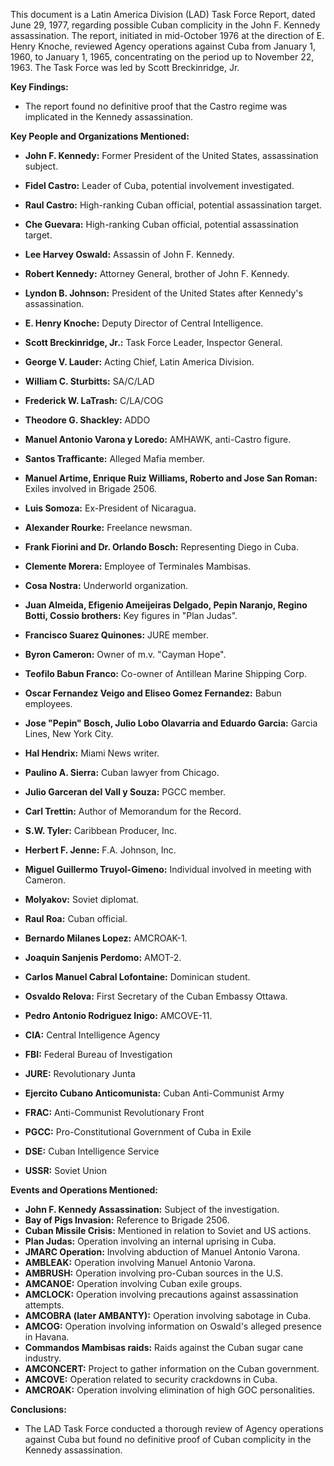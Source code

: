 This document is a Latin America Division (LAD) Task Force Report, dated June 29, 1977, regarding possible Cuban complicity in the John F. Kennedy assassination. The report, initiated in mid-October 1976 at the direction of E. Henry Knoche, reviewed Agency operations against Cuba from January 1, 1960, to January 1, 1965, concentrating on the period up to November 22, 1963. The Task Force was led by Scott Breckinridge, Jr.

**Key Findings:**

*   The report found no definitive proof that the Castro regime was implicated in the Kennedy assassination.

**Key People and Organizations Mentioned:**

*   **John F. Kennedy:** Former President of the United States, assassination subject.
*   **Fidel Castro:** Leader of Cuba, potential involvement investigated.
*   **Raul Castro:** High-ranking Cuban official, potential assassination target.
*   **Che Guevara:** High-ranking Cuban official, potential assassination target.
*   **Lee Harvey Oswald:** Assassin of John F. Kennedy.
*   **Robert Kennedy:** Attorney General, brother of John F. Kennedy.
*   **Lyndon B. Johnson:** President of the United States after Kennedy's assassination.
*   **E. Henry Knoche:** Deputy Director of Central Intelligence.
*   **Scott Breckinridge, Jr.:** Task Force Leader, Inspector General.
*   **George V. Lauder:** Acting Chief, Latin America Division.
*   **William C. Sturbitts:** SA/C/LAD
*   **Frederick W. LaTrash:** C/LA/COG
*   **Theodore G. Shackley:** ADDO
*   **Manuel Antonio Varona y Loredo:** AMHAWK, anti-Castro figure.
*   **Santos Trafficante:** Alleged Mafia member.
*   **Manuel Artime, Enrique Ruiz Williams, Roberto and Jose San Roman:** Exiles involved in Brigade 2506.
*   **Luis Somoza:** Ex-President of Nicaragua.
*   **Alexander Rourke:** Freelance newsman.
*   **Frank Fiorini and Dr. Orlando Bosch:** Representing Diego in Cuba.
*   **Clemente Morera:** Employee of Terminales Mambisas.
*   **Cosa Nostra:** Underworld organization.
*   **Juan Almeida, Efigenio Ameijeiras Delgado, Pepin Naranjo, Regino Botti, Cossio brothers:** Key figures in "Plan Judas".
*   **Francisco Suarez Quinones:** JURE member.
*   **Byron Cameron:** Owner of m.v. "Cayman Hope".
*   **Teofilo Babun Franco:** Co-owner of Antillean Marine Shipping Corp.
*   **Oscar Fernandez Veigo and Eliseo Gomez Fernandez:** Babun employees.
*   **Jose "Pepin" Bosch, Julio Lobo Olavarria and Eduardo Garcia:** Garcia Lines, New York City.
*   **Hal Hendrix:** Miami News writer.
*   **Paulino A. Sierra:** Cuban lawyer from Chicago.
*   **Julio Garceran del Vall y Souza:** PGCC member.
*   **Carl Trettin:** Author of Memorandum for the Record.
*   **S.W. Tyler:** Caribbean Producer, Inc.
*   **Herbert F. Jenne:** F.A. Johnson, Inc.
*   **Miguel Guillermo Truyol-Gimeno:** Individual involved in meeting with Cameron.
*   **Molyakov:** Soviet diplomat.
*   **Raul Roa:** Cuban official.
*   **Bernardo Milanes Lopez:** AMCROAK-1.
*   **Joaquin Sanjenis Perdomo:** AMOT-2.
*   **Carlos Manuel Cabral Lofontaine:** Dominican student.
*   **Osvaldo Relova:** First Secretary of the Cuban Embassy Ottawa.
*   **Pedro Antonio Rodriguez Inigo:** AMCOVE-11.

*   **CIA:** Central Intelligence Agency
*   **FBI:** Federal Bureau of Investigation
*   **JURE:** Revolutionary Junta
*   **Ejercito Cubano Anticomunista:** Cuban Anti-Communist Army
*   **FRAC:** Anti-Communist Revolutionary Front
*   **PGCC:** Pro-Constitutional Government of Cuba in Exile
*   **DSE:** Cuban Intelligence Service
*   **USSR:** Soviet Union

**Events and Operations Mentioned:**

*   **John F. Kennedy Assassination:** Subject of the investigation.
*   **Bay of Pigs Invasion:** Reference to Brigade 2506.
*   **Cuban Missile Crisis:** Mentioned in relation to Soviet and US actions.
*   **Plan Judas:** Operation involving an internal uprising in Cuba.
*   **JMARC Operation:** Involving abduction of Manuel Antonio Varona.
*   **AMBLEAK:** Operation involving Manuel Antonio Varona.
*   **AMBRUSH:** Operation involving pro-Cuban sources in the U.S.
*   **AMCANOE:** Operation involving Cuban exile groups.
*   **AMCLOCK:** Operation involving precautions against assassination attempts.
*   **AMCOBRA (later AMBANTY):** Operation involving sabotage in Cuba.
*   **AMCOG:** Operation involving information on Oswald's alleged presence in Havana.
*   **Commandos Mambisas raids:** Raids against the Cuban sugar cane industry.
*   **AMCONCERT:** Project to gather information on the Cuban government.
*   **AMCOVE:** Operation related to security crackdowns in Cuba.
*   **AMCROAK:** Operation involving elimination of high GOC personalities.

**Conclusions:**

*   The LAD Task Force conducted a thorough review of Agency operations against Cuba but found no definitive proof of Cuban complicity in the Kennedy assassination.
